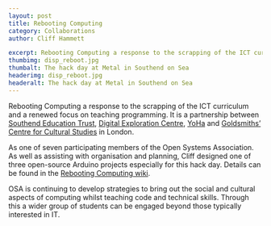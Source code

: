 ```yaml
---
layout: post
title: Rebooting Computing
category: Collaborations
author: Cliff Hammett

excerpt: Rebooting Computing a response to the scrapping of the ICT curriculum and a renewed focus on teaching programming
thumbimg: disp_reboot.jpg
thumbalt: The hack day at Metal in Southend on Sea
headerimg: disp_reboot.jpg
headeralt: The hack day at Metal in Southend on Sea
---
```

Rebooting Computing a response to the scrapping of the ICT curriculum and a renewed focus on teaching programming. 
It is a partnership between [Southend Education Trust](http://www.southendeducationtrust.co.uk/), [Digital Exploration Centre](http://www.digitalexplorationcentre.com), 
[YoHa](http://www.yoha.co.uk) and [Goldsmiths’ Centre for Cultural Studies](http://www.gold.ac.uk/cultural-studies/) in London.
 
As one of seven participating members of the Open Systems Association. As well as assisting with organisation and planning, Cliff designed one of three 
open-source Arduino projects especially for this hack day. Details can be found in the [Rebooting Computing wiki](http://reboot.yoha.co.uk).

OSA is continuing to develop strategies to bring out the social and cultural aspects of computing whilst teaching code and technical skills. 
Through this a wider group of students can be engaged beyond those typically interested in IT.
